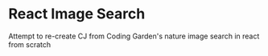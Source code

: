# React Image Search

Attempt to re-create CJ from Coding Garden's nature image search in react from scratch